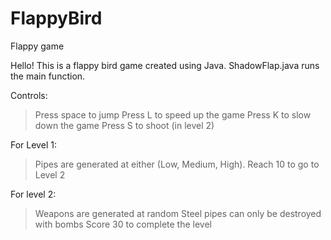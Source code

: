 # FlappyBird
Flappy game

Hello! This is a flappy bird game created using Java. ShadowFlap.java runs the main function.

Controls:
> Press space to jump
> Press L to speed up the game
> Press K to slow down the game
> Press S to shoot (in level 2)


For Level 1:
> Pipes are generated at either (Low, Medium, High). Reach 10 to go to Level 2

For level 2:
> Weapons are generated at random
> Steel pipes can only be destroyed with bombs
> Score 30 to complete the level
